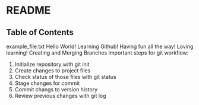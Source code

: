 # README #
## Table of Contents
example_file.txt
Hello World!
Learning Github!
Having fun all the way!
Loving learning!
Creating and Merging Branches
Important steps for git workflow:

1. Initialize repository with git init
2. Create changes to project files
3. Check status of those files with git status
4. Stage changes for commit
5. Commit changs to version history
6. Review previous changes with git log
